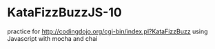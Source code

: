 # KataFizzBuzzJS-10
practice for http://codingdojo.org/cgi-bin/index.pl?KataFizzBuzz
using Javascript
with mocha and chai
